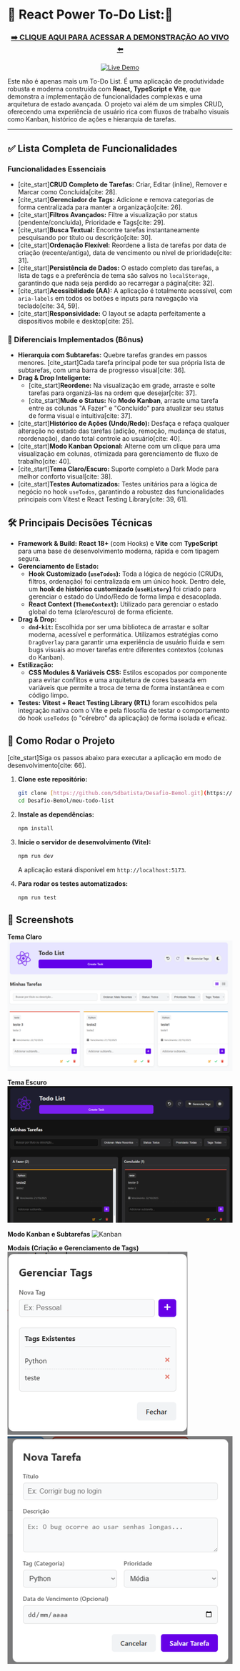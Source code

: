 # 🚀 React Power To-Do List:🚀

<h3 align="center">
  <a href="https://desafio-bemol.vercel.app" target="_blank">➡️ CLIQUE AQUI PARA ACESSAR A DEMONSTRAÇÃO AO VIVO ⬅️</a>
</h3>

<p align="center">
  <a href="https://desafio-bemol.vercel.app" target="_blank">
    <img src="https://img.shields.io/badge/Deploy-Live%20Demo-brightgreen?style=for-the-badge&logo=vercel" alt="Live Demo" />
  </a>
</p>

Este não é apenas mais um To-Do List. É uma aplicação de produtividade robusta e moderna construída com **React, TypeScript e Vite**, que demonstra a implementação de funcionalidades complexas e uma arquitetura de estado avançada. O projeto vai além de um simples CRUD, oferecendo uma experiência de usuário rica com fluxos de trabalho visuais como Kanban, histórico de ações e hierarquia de tarefas.


---

## ✅ Lista Completa de Funcionalidades

### Funcionalidades Essenciais
* [cite_start]**CRUD Completo de Tarefas:** Criar, Editar (inline), Remover e Marcar como Concluída[cite: 28].
* [cite_start]**Gerenciador de Tags:** Adicione e remova categorias de forma centralizada para manter a organização[cite: 26].
* [cite_start]**Filtros Avançados:** Filtre a visualização por status (pendente/concluída), Prioridade e Tags[cite: 29].
* [cite_start]**Busca Textual:** Encontre tarefas instantaneamente pesquisando por título ou descrição[cite: 30].
* [cite_start]**Ordenação Flexível:** Reordene a lista de tarefas por data de criação (recente/antiga), data de vencimento ou nível de prioridade[cite: 31].
* [cite_start]**Persistência de Dados:** O estado completo das tarefas, a lista de tags e a preferência de tema são salvos no `localStorage`, garantindo que nada seja perdido ao recarregar a página[cite: 32].
* [cite_start]**Acessibilidade (AA):** A aplicação é totalmente acessível, com `aria-labels` em todos os botões e inputs para navegação via teclado[cite: 34, 59].
* [cite_start]**Responsividade:** O layout se adapta perfeitamente a dispositivos mobile e desktop[cite: 25].

### 🌟 Diferenciais Implementados (Bônus)
* **Hierarquia com Subtarefas:** Quebre tarefas grandes em passos menores. [cite_start]Cada tarefa principal pode ter sua própria lista de subtarefas, com uma barra de progresso visual[cite: 36].
* **Drag & Drop Inteligente:**
    * [cite_start]**Reordene:** Na visualização em grade, arraste e solte tarefas para organizá-las na ordem que desejar[cite: 37].
    * [cite_start]**Mude o Status:** No **Modo Kanban**, arraste uma tarefa entre as colunas "A Fazer" e "Concluído" para atualizar seu status de forma visual e intuitiva[cite: 37].
* [cite_start]**Histórico de Ações (Undo/Redo):** Desfaça e refaça qualquer alteração no estado das tarefas (adição, remoção, mudança de status, reordenação), dando total controle ao usuário[cite: 40].
* [cite_start]**Modo Kanban Opcional:** Alterne com um clique para uma visualização em colunas, otimizada para gerenciamento de fluxo de trabalho[cite: 40].
* [cite_start]**Tema Claro/Escuro:** Suporte completo a Dark Mode para melhor conforto visual[cite: 38].
* [cite_start]**Testes Automatizados:** Testes unitários para a lógica de negócio no hook `useTodos`, garantindo a robustez das funcionalidades principais com Vitest e React Testing Library[cite: 39, 61].

## 🛠️ Principais Decisões Técnicas

* **Framework & Build:** **React 18+** (com Hooks) e **Vite** com **TypeScript** para uma base de desenvolvimento moderna, rápida e com tipagem segura.
* **Gerenciamento de Estado:**
    * **Hook Customizado (`useTodos`):** Toda a lógica de negócio (CRUDs, filtros, ordenação) foi centralizada em um único hook. Dentro dele, um **hook de histórico customizado (`useHistory`)** foi criado para gerenciar o estado do Undo/Redo de forma limpa e desacoplada.
    * **React Context (`ThemeContext`):** Utilizado para gerenciar o estado global do tema (claro/escuro) de forma eficiente.
* **Drag & Drop:**
    * **`dnd-kit`:** Escolhida por ser uma biblioteca de arrastar e soltar moderna, acessível e performática. Utilizamos estratégias como `DragOverlay` para garantir uma experiência de usuário fluida e sem bugs visuais ao mover tarefas entre diferentes contextos (colunas do Kanban).
* **Estilização:**
    * **CSS Modules & Variáveis CSS:** Estilos escopados por componente para evitar conflitos e uma arquitetura de cores baseada em variáveis que permite a troca de tema de forma instantânea e com código limpo.
* **Testes:** **Vitest + React Testing Library (RTL)** foram escolhidos pela integração nativa com o Vite e pela filosofia de testar o comportamento do hook `useTodos` (o "cérebro" da aplicação) de forma isolada e eficaz.

## 🚀 Como Rodar o Projeto

[cite_start]Siga os passos abaixo para executar a aplicação em modo de desenvolvimento[cite: 66].

1.  **Clone este repositório:**
    ```bash
    git clone [https://github.com/Sdbatista/Desafio-Bemol.git](https://github.com/Sdbatista/Desafio-Bemol.git)
    cd Desafio-Bemol/meu-todo-list
    ```
2.  **Instale as dependências:**
    ```bash
    npm install
    ```
3.  **Inicie o servidor de desenvolvimento (Vite):**
    ```bash
    npm run dev
    ```
    A aplicação estará disponível em `http://localhost:5173`.

4.  **Para rodar os testes automatizados:**
    ```bash
    npm run test
    ```

## 📸 Screenshots

**Tema Claro**
![Tema Claro](./meu-todo-list/images/tema-claro.png)

**Tema Escuro**
![Tema Escuro](./meu-todo-list/images/tema-escuro.png)

**Modo Kanban e Subtarefas**
![Kanban](./image_00a136.png)

**Modais (Criação e Gerenciamento de Tags)**
![Modal de Tags](./meu-todo-list/images/modal-tags.png)
![Modal de Tarefa](./meu-todo-list/images/modal-tarefa.png)
